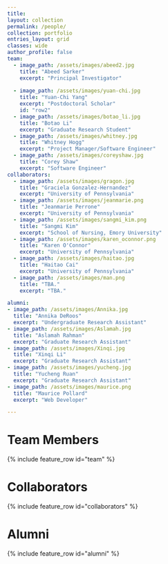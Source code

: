 ```yaml
---
title:
layout: collection
permalink: /people/
collection: portfolio
entries_layout: grid
classes: wide
author_profile: false
team:
  - image_path: /assets/images/abeed2.jpg
    title: "Abeed Sarker"
    excerpt: "Principal Investigator"
    
  - image_path: /assets/images/yuan-chi.jpg
    title: "Yuan-Chi Yang"
    excerpt: "Postdoctoral Scholar"
    id: "row2"
  - image_path: /assets/images/botao_li.jpg
    title: "Botao Li"
    excerpt: "Graduate Research Student"
  - image_path: /assets/images/whitney.jpg
    title: "Whitney Hogg"
    excerpt: "Project Manager/Software Engineer"
  - image_path: /assets/images/coreyshaw.jpg
    title: "Corey Shaw"
    excerpt: "Software Engineer"
collaborators:
  - image_path: /assets/images/gragon.jpg
    title: "Graciela Gonzalez-Hernandez"
    excerpt: "University of Pennsylvania"
  - image_path: /assets/images/jeanmarie.png
    title: "Jeanmarie Perrone"
    excerpt: "University of Pennsylvania"
  - image_path: /assets/images/sangmi_kim.png
    title: "Sangmi Kim"
    excerpt: "School of Nursing, Emory University"
  - image_path: /assets/images/karen_oconnor.png
    title: "Karen O'Connor"
    excerpt: "University of Pennsylvania"  
  - image_path: /assets/images/haitao.jpg
    title: "Haitao Cai"
    excerpt: "University of Pennsylvania"
  - image_path: /assets/images/man.png
    title: "TBA."
    excerpt: "TBA."

alumni:
- image_path: /assets/images/Annika.jpg
  title: "Annika DeRoos"
  excerpt: "Undergraduate Research Assistant"
- image_path: /assets/images/Aslamah.jpg
  title: "Aslamah Rahman"
  excerpt: "Graduate Research Assistant"
- image_path: /assets/images/Xinqi.jpg
  title: "Xinqi Li"
  excerpt: "Graduate Research Assistant"
- image_path: /assets/images/yucheng.jpg
  title: "Yucheng Ruan"
  excerpt: "Graduate Research Assistant"      
- image_path: /assets/images/maurice.png
  title: "Maurice Pollard"
  excerpt: "Web Developer"

---
```


<h1>Team Members</h1>
{% include feature_row id="team" %}

<h1>Collaborators</h1>
{% include feature_row id="collaborators" %}

<h1>Alumni</h1>
{% include feature_row id="alumni" %}
